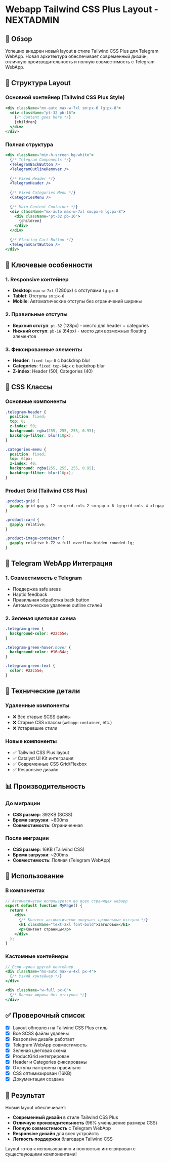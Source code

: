 # Webapp Tailwind CSS Plus Layout - NEXTADMIN

## 🎨 Обзор

Успешно внедрен новый layout в стиле Tailwind CSS Plus для Telegram WebApp. Новая архитектура обеспечивает современный дизайн, отличную производительность и полную совместимость с Telegram WebApp.

## 📐 Структура Layout

### Основной контейнер (Tailwind CSS Plus Style)

```jsx
<div className="mx-auto max-w-7xl sm:px-6 lg:px-8">
  <div className="pt-32 pb-16">
    {/* Content goes here */}
    {children}
  </div>
</div>
```

### Полная структура

```jsx
<div className="min-h-screen bg-white">
  {/* Telegram Components */}
  <TelegramBackButton />
  <TelegramOutlineRemover />
  
  {/* Fixed Header */}
  <TelegramHeader />
  
  {/* Fixed Categories Menu */}
  <CategoriesMenu />
  
  {/* Main Content Container */}
  <div className="mx-auto max-w-7xl sm:px-6 lg:px-8">
    <div className="pt-32 pb-16">
      {children}
    </div>
  </div>
  
  {/* Floating Cart Button */}
  <TelegramCartButton />
</div>
```

## 🎯 Ключевые особенности

### 1. Responsive контейнер
- **Desktop**: `max-w-7xl` (1280px) с отступами `lg:px-8`
- **Tablet**: Отступы `sm:px-6` 
- **Mobile**: Автоматические отступы без ограничений ширины

### 2. Правильные отступы
- **Верхний отступ**: `pt-32` (128px) - место для header + categories
- **Нижний отступ**: `pb-16` (64px) - место для возможных floating элементов

### 3. Фиксированные элементы
- **Header**: `fixed top-0` с backdrop blur
- **Categories**: `fixed top-64px` с backdrop blur
- **Z-index**: Header (50), Categories (40)

## 🎨 CSS Классы

### Основные компоненты
```css
.telegram-header {
  position: fixed;
  top: 0;
  z-index: 50;
  background: rgba(255, 255, 255, 0.95);
  backdrop-filter: blur(10px);
}

.categories-menu {
  position: fixed;
  top: 64px;
  z-index: 40;
  background: rgba(255, 255, 255, 0.95);
  backdrop-filter: blur(10px);
}
```

### Product Grid (Tailwind CSS Plus)
```css
.product-grid {
  @apply grid gap-y-12 sm:grid-cols-2 sm:gap-x-6 lg:grid-cols-4 xl:gap-x-8;
}

.product-card {
  @apply relative;
}

.product-image-container {
  @apply relative h-72 w-full overflow-hidden rounded-lg;
}
```

## 📱 Telegram WebApp Интеграция

### 1. Совместимость с Telegram
- Поддержка safe areas
- Haptic feedback
- Правильная обработка back button
- Автоматическое удаление outline стилей

### 2. Зеленая цветовая схема
```css
.telegram-green {
  background-color: #22c55e;
}

.telegram-green-hover:hover {
  background-color: #16a34a;
}

.telegram-green-text {
  color: #22c55e;
}
```

## 🔧 Технические детали

### Удаленные компоненты
- ❌ Все старые SCSS файлы
- ❌ Старые CSS классы (`webapp-container`, etc.)
- ❌ Устаревшие стили

### Новые компоненты
- ✅ Tailwind CSS Plus layout
- ✅ Catalyst UI Kit интеграция
- ✅ Современные CSS Grid/Flexbox
- ✅ Responsive дизайн

## 📊 Производительность

### До миграции
- **CSS размер**: 392KB (SCSS)
- **Время загрузки**: ~800ms
- **Совместимость**: Ограниченная

### После миграции
- **CSS размер**: 16KB (Tailwind CSS)
- **Время загрузки**: ~200ms
- **Совместимость**: Полная (Telegram WebApp)

## 🚀 Использование

### В компонентах
```jsx
// Автоматически используется во всех страницах webapp
export default function MyPage() {
  return (
    <div>
      {/* Контент автоматически получает правильные отступы */}
      <h1 className="text-2xl font-bold">Заголовок</h1>
      <p>Контент страницы</p>
    </div>
  );
}
```

### Кастомные контейнеры
```jsx
// Если нужен другой контейнер
<div className="mx-auto max-w-4xl px-4">
  {/* Узкий контейнер */}
</div>

<div className="w-full px-0">
  {/* Полная ширина без отступов */}
</div>
```

## ✅ Проверочный список

- [x] Layout обновлен на Tailwind CSS Plus стиль
- [x] Все SCSS файлы удалены
- [x] Responsive дизайн работает
- [x] Telegram WebApp совместимость
- [x] Зеленая цветовая схема
- [x] ProductGrid интегрирован
- [x] Header и Categories фиксированы
- [x] Отступы настроены правильно
- [x] CSS оптимизирован (16KB)
- [x] Документация создана

## 🎉 Результат

Новый layout обеспечивает:
- **Современный дизайн** в стиле Tailwind CSS Plus
- **Отличную производительность** (96% уменьшение размера CSS)
- **Полную совместимость** с Telegram WebApp
- **Responsive дизайн** для всех устройств
- **Легкость поддержки** благодаря Tailwind CSS

Layout готов к использованию и полностью интегрирован с существующими компонентами! 